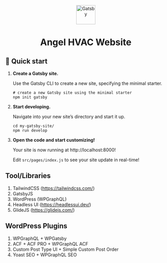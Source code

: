 <p align="center">
  <a href="https://www.gatsbyjs.com/?utm_source=starter&utm_medium=readme&utm_campaign=minimal-starter">
    <img alt="Gatsby" src="https://www.gatsbyjs.com/Gatsby-Monogram.svg" width="60" />
  </a>
</p>
<h1 align="center">
  Angel HVAC Website
</h1>

## 🚀 Quick start

1.  **Create a Gatsby site.**

    Use the Gatsby CLI to create a new site, specifying the minimal starter.

    ```shell
    # create a new Gatsby site using the minimal starter
    npm init gatsby
    ```

2.  **Start developing.**

    Navigate into your new site’s directory and start it up.

    ```shell
    cd my-gatsby-site/
    npm run develop
    ```

3.  **Open the code and start customizing!**

    Your site is now running at http://localhost:8000!

    Edit `src/pages/index.js` to see your site update in real-time!


## Tool/Libraries

1. TailwindCSS (https://tailwindcss.com/)
2. GatsbyJS
3. WordPress (WPGraphQL)
4. Headless UI (https://headlessui.dev/)
5. GlideJS (https://glidejs.com/)


## WordPress Plugins

1. WPGraphQL + WPGatsby
2. ACF + ACF PRO + WPGraphQL ACF
3. Custom Post Type UI + Simple Custom Post Order
4. Yoast SEO + WPGraphQL SEO

